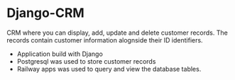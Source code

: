 # Django-CRM

CRM where you can display, add, update and delete customer records. The records contain customer information alognside their ID identifiers.
- Application build with Django
- Postgresql was used to store customer records
- Railway apps was used to query and view the database tables.

